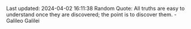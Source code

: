 Last updated: 2024-04-02 16:11:38
Random Quote: All truths are easy to understand once they are discovered; the point is to discover them. - Galileo Galilei